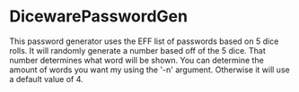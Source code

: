# DicewarePasswordGen

This password generator uses the EFF list of passwords based on 5 dice rolls. It will randomly generate a number based off of the 5 dice. That number determines what word will be shown.
You can determine the amount of words you want my using the '-n' argument. Otherwise it will use a default value of 4.
